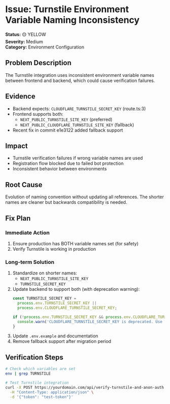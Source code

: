 # Issue: Turnstile Environment Variable Naming Inconsistency

**Status:** 🟡 YELLOW  
**Severity:** Medium  
**Category:** Environment Configuration

## Problem Description
The Turnstile integration uses inconsistent environment variable names between frontend and backend, which could cause verification failures.

## Evidence
- Backend expects: `CLOUDFLARE_TURNSTILE_SECRET_KEY` (route.ts:3)
- Frontend supports both:
  - `NEXT_PUBLIC_TURNSTILE_SITE_KEY` (preferred)
  - `NEXT_PUBLIC_CLOUDFLARE_TURNSTILE_SITE_KEY` (fallback)
- Recent fix in commit e1e3122 added fallback support

## Impact
- Turnstile verification failures if wrong variable names are used
- Registration flow blocked due to failed bot protection
- Inconsistent behavior between environments

## Root Cause
Evolution of naming convention without updating all references. The shorter names are cleaner but backwards compatibility is needed.

## Fix Plan

### Immediate Action
1. Ensure production has BOTH variable names set (for safety)
2. Verify Turnstile is working in production

### Long-term Solution
1. Standardize on shorter names:
   - `NEXT_PUBLIC_TURNSTILE_SITE_KEY`
   - `TURNSTILE_SECRET_KEY`
2. Update backend to support both (with deprecation warning):
   ```typescript
   const TURNSTILE_SECRET_KEY = 
     process.env.TURNSTILE_SECRET_KEY || 
     process.env.CLOUDFLARE_TURNSTILE_SECRET_KEY;
   
   if (!process.env.TURNSTILE_SECRET_KEY && process.env.CLOUDFLARE_TURNSTILE_SECRET_KEY) {
     console.warn('CLOUDFLARE_TURNSTILE_SECRET_KEY is deprecated. Use TURNSTILE_SECRET_KEY');
   }
   ```
3. Update `.env.example` and documentation
4. Remove fallback support after migration period

## Verification Steps
```bash
# Check which variables are set
env | grep TURNSTILE

# Test Turnstile integration
curl -X POST https://yourdomain.com/api/verify-turnstile-and-anon-auth \
  -H "Content-Type: application/json" \
  -d '{"token": "test-token"}'
```